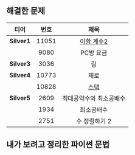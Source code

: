 ## 해결한 문제
|티어|번호|제목|
|:---:|:---:|:---:|
|**Silver1**|11051|[이항 계수2](https://github.com/yujiah-github/AlgorithmByBOJ/commit/421a52157094d424be2c66720b9df76150b91ce4)|
||9080|PC방 요금|
|**Silver3**|3036|링|
|**Silver4**|10773|제로|
||10828|[스택](<https://github.com/yujiah-github/AlgorithmByBOJ/commit/ba8f79b3ea6d8f638c8a934e185494e9f286ab46>)|
|**Silver5**|2609|최대공약수와 최소공배수|
||1934|최소공배수|
||2751|수 정렬하기 2|


## 내가 보려고 정리한 파이썬 문법
